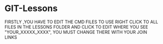 # GIT-Lessons

FIRSTLY ,YOU HAVE TO EDIT THE CMD FILES TO USE
RIGHT CLICK TO ALL FILES IN THE LESSONS FOLDER AND CLICK TO EDIT
WHERE YOU SEE "YOUR_XXXXX_XXXX", YOU MUST CHANGE THERE WITH YOUR JOIN LINKS

